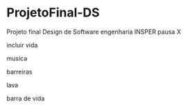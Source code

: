 # ProjetoFinal-DS
Projeto final Design de Software engenharia INSPER 
pausa  X

incluir vida

musica

barreiras 

lava

barra de vida 
